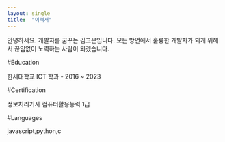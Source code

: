 ```yaml
---
layout: single
title:  "이력서"
---
```


안녕하세요. 개발자를 꿈꾸는 김고은입니다. 모든 방면에서 훌륭한 개발자가 되게 위해서 끊임없이 노력하는 사람이 되겠습니다.


#Education 

한세대학교 ICT 학과 - 2016 ~ 2023

#Certification 

정보처리기사 컴퓨터활용능력 1급

#Languages 

javascript,python,c

